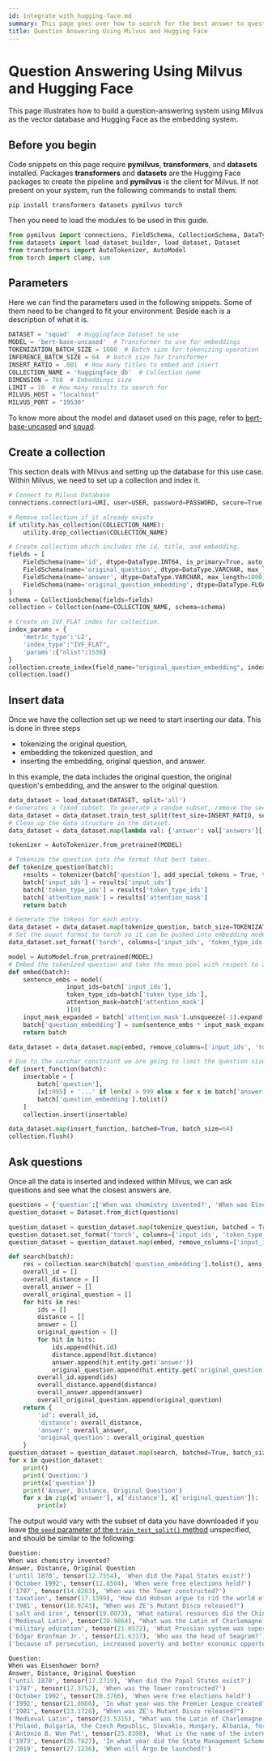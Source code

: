 ```yaml
---
id: integrate_with_hugging-face.md
summary: This page goes over how to search for the best answer to questions using Milvus as the Vector Database and Hugging Face as the embedding system.
title: Question Answering Using Milvus and Hugging Face
---
```


# Question Answering Using Milvus and Hugging Face

This page illustrates how to build a question-answering system using Milvus as the vector database and Hugging Face as the embedding system.

## Before you begin

Code snippets on this page require **pymilvus**, **transformers**, and **datasets** installed. Packages **transformers** and **datasets** are the Hugging Face packages to create the pipeline and **pymilvus** is the client for Milvus. If not present on your system, run the following commands to install them:

```shell
pip install transformers datasets pymilvus torch
```

Then you need to load the modules to be used in this guide.

```python
from pymilvus import connections, FieldSchema, CollectionSchema, DataType, Collection, utility
from datasets import load_dataset_builder, load_dataset, Dataset
from transformers import AutoTokenizer, AutoModel
from torch import clamp, sum
```

## Parameters

Here we can find the parameters used in the following snippets. Some of them need to be changed to fit your environment. Beside each is a description of what it is.

```python
DATASET = 'squad'  # Huggingface Dataset to use
MODEL = 'bert-base-uncased'  # Transformer to use for embeddings
TOKENIZATION_BATCH_SIZE = 1000  # Batch size for tokenizing operation
INFERENCE_BATCH_SIZE = 64  # batch size for transformer
INSERT_RATIO = .001  # How many titles to embed and insert
COLLECTION_NAME = 'huggingface_db'  # Collection name
DIMENSION = 768  # Embeddings size
LIMIT = 10  # How many results to search for
MILVUS_HOST = "localhost"
MILVUS_PORT = "19530"
```

To know more about the model and dataset used on this page, refer to [bert-base-uncased](https://huggingface.co/bert-base-uncased) and [squad](https://huggingface.co/datasets/squad).

## Create a collection

This section deals with Milvus and setting up the database for this use case. Within Milvus, we need to set up a collection and index it. 

```python
# Connect to Milvus Database
connections.connect(uri=URI, user=USER, password=PASSWORD, secure=True)

# Remove collection if it already exists
if utility.has_collection(COLLECTION_NAME):
    utility.drop_collection(COLLECTION_NAME)

# Create collection which includes the id, title, and embedding.
fields = [
    FieldSchema(name='id', dtype=DataType.INT64, is_primary=True, auto_id=True),
    FieldSchema(name='original_question', dtype=DataType.VARCHAR, max_length=1000),
    FieldSchema(name='answer', dtype=DataType.VARCHAR, max_length=1000),
    FieldSchema(name='original_question_embedding', dtype=DataType.FLOAT_VECTOR, dim=DIMENSION)
]
schema = CollectionSchema(fields=fields)
collection = Collection(name=COLLECTION_NAME, schema=schema)

# Create an IVF_FLAT index for collection.
index_params = {
    'metric_type':'L2',
    'index_type':"IVF_FLAT",
    'params':{"nlist":1536}
}
collection.create_index(field_name="original_question_embedding", index_params=index_params)
collection.load()
```

## Insert data

Once we have the collection set up we need to start inserting our data. This is done in three steps

- tokenizing the original question, 
- embedding the tokenized question, and 
- inserting the embedding, original question, and answer.

In this example, the data includes the original question, the original question's embedding, and the answer to the original question. 

```python
data_dataset = load_dataset(DATASET, split='all')
# Generates a fixed subset. To generate a random subset, remove the seed setting. For details, see <https://huggingface.co/docs/datasets/v2.9.0/en/package_reference/main_classes#datasets.Dataset.train_test_split.seed>
data_dataset = data_dataset.train_test_split(test_size=INSERT_RATIO, seed=42)['test']
# Clean up the data structure in the dataset.
data_dataset = data_dataset.map(lambda val: {'answer': val['answers']['text'][0]}, remove_columns=['answers'])

tokenizer = AutoTokenizer.from_pretrained(MODEL)

# Tokenize the question into the format that bert takes.
def tokenize_question(batch):
    results = tokenizer(batch['question'], add_special_tokens = True, truncation = True, padding = "max_length", return_attention_mask = True, return_tensors = "pt")
    batch['input_ids'] = results['input_ids']
    batch['token_type_ids'] = results['token_type_ids']
    batch['attention_mask'] = results['attention_mask']
    return batch

# Generate the tokens for each entry.
data_dataset = data_dataset.map(tokenize_question, batch_size=TOKENIZATION_BATCH_SIZE, batched=True)
# Set the ouput format to torch so it can be pushed into embedding model
data_dataset.set_format('torch', columns=['input_ids', 'token_type_ids', 'attention_mask'], output_all_columns=True)

model = AutoModel.from_pretrained(MODEL)
# Embed the tokenized question and take the mean pool with respect to attention mask of hidden layer.
def embed(batch):
    sentence_embs = model(
                input_ids=batch['input_ids'],
                token_type_ids=batch['token_type_ids'],
                attention_mask=batch['attention_mask']
                )[0]
    input_mask_expanded = batch['attention_mask'].unsqueeze(-1).expand(sentence_embs.size()).float()
    batch['question_embedding'] = sum(sentence_embs * input_mask_expanded, 1) / clamp(input_mask_expanded.sum(1), min=1e-9)
    return batch

data_dataset = data_dataset.map(embed, remove_columns=['input_ids', 'token_type_ids', 'attention_mask'], batched = True, batch_size=INFERENCE_BATCH_SIZE)

# Due to the varchar constraint we are going to limit the question size when inserting
def insert_function(batch):
    insertable = [
        batch['question'],
        [x[:995] + '...' if len(x) > 999 else x for x in batch['answer']],
        batch['question_embedding'].tolist()
    ]    
    collection.insert(insertable)

data_dataset.map(insert_function, batched=True, batch_size=64)
collection.flush()
```

## Ask questions

Once all the data is inserted and indexed within Milvus, we can ask questions and see what the closest answers are.

```python
questions = {'question':['When was chemistry invented?', 'When was Eisenhower born?']}
question_dataset = Dataset.from_dict(questions)

question_dataset = question_dataset.map(tokenize_question, batched = True, batch_size=TOKENIZATION_BATCH_SIZE)
question_dataset.set_format('torch', columns=['input_ids', 'token_type_ids', 'attention_mask'], output_all_columns=True)
question_dataset = question_dataset.map(embed, remove_columns=['input_ids', 'token_type_ids', 'attention_mask'], batched = True, batch_size=INFERENCE_BATCH_SIZE)

def search(batch):
    res = collection.search(batch['question_embedding'].tolist(), anns_field='original_question_embedding', param = {}, output_fields=['answer', 'original_question'], limit = LIMIT)
    overall_id = []
    overall_distance = []
    overall_answer = []
    overall_original_question = []
    for hits in res:
        ids = []
        distance = []
        answer = []
        original_question = []
        for hit in hits:
            ids.append(hit.id)
            distance.append(hit.distance)
            answer.append(hit.entity.get('answer'))
            original_question.append(hit.entity.get('original_question'))
        overall_id.append(ids)
        overall_distance.append(distance)
        overall_answer.append(answer)
        overall_original_question.append(original_question)
    return {
        'id': overall_id,
        'distance': overall_distance,
        'answer': overall_answer,
        'original_question': overall_original_question
    }
question_dataset = question_dataset.map(search, batched=True, batch_size = 1)
for x in question_dataset:
    print()
    print('Question:')
    print(x['question'])
    print('Answer, Distance, Original Question')
    for x in zip(x['answer'], x['distance'], x['original_question']):
        print(x)
```

The output would vary with the subset of data you have downloaded if you leave [the `seed` parameter of the `train_test_split()` method](#Insert-data) unspecified, and should be similar to the following:

```python
Question:
When was chemistry invented?
Answer, Distance, Original Question
('until 1870', tensor(12.7554), 'When did the Papal States exist?')
('October 1992', tensor(12.8504), 'When were free elections held?')
('1787', tensor(14.8283), 'When was the Tower constructed?')
('taxation', tensor(17.1399), 'How did Hobson argue to rid the world of imperialism?')
('1981', tensor(18.9243), "When was ZE's Mutant Disco released?")
('salt and iron', tensor(19.8073), 'What natural resources did the Chinese government have a monopoly on?')
('Medieval Latin', tensor(20.9864), "What was the Latin of Charlemagne's era later known as?")
('military education', tensor(21.0572), 'What Prussian system was superior to the French example?')
('Edgar Bronfman Jr.', tensor(21.6317), 'Who was the head of Seagram?')
('because of persecution, increased poverty and better economic opportunities', tensor(23.1249), 'Why did more than half a million people flee?')

Question:
When was Eisenhower born?
Answer, Distance, Original Question
('until 1870', tensor(17.2719), 'When did the Papal States exist?')
('1787', tensor(17.3752), 'When was the Tower constructed?')
('October 1992', tensor(20.3766), 'When were free elections held?')
('1992', tensor(21.0860), 'In what year was the Premier League created?')
('1981', tensor(23.1728), "When was ZE's Mutant Disco released?")
('Medieval Latin', tensor(23.5315), "What was the Latin of Charlemagne's era later known as?")
('Poland, Bulgaria, the Czech Republic, Slovakia, Hungary, Albania, former East Germany and Cuba', tensor(25.1409), 'Where was Russian schooling mandatory in the 20th century?')
('Antonio B. Won Pat', tensor(25.8398), 'What is the name of the international airport in Guam?')
('1973', tensor(26.7827), 'In what year did the State Management Scheme cease?')
('2019', tensor(27.1236), 'When will Argo be launched?')
```

